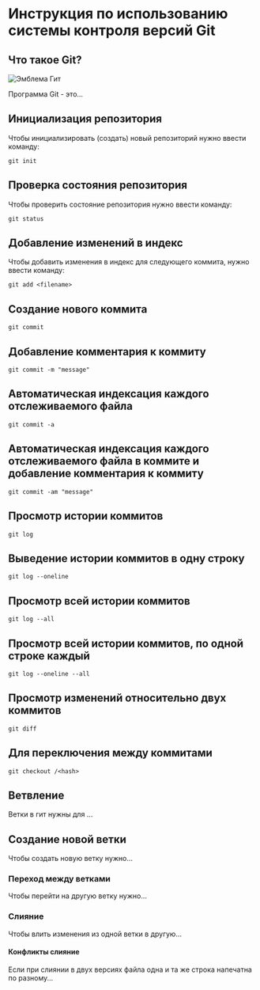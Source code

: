 # **Инструкция по использованию системы контроля версий Git** #

## Что такое Git?

![Эмблема Гит](git.jpg) 

Программа Git - это...

## Инициализация репозитория

Чтобы инициализировать (создать) новый репозиторий нужно ввести команду:

    git init 

## Проверка состояния репозитория

Чтобы проверить состояние репозитория нужно ввести команду:

    git status

 ## Добавление изменений в индекс

   Чтобы добавить изменения в индекс для следующего коммита, нужно ввести команду:

    git add <filename> 

## Создание нового коммита

    git commit

## Добавление комментария к коммиту

    git commit -m "message"

## Автоматическая индексация каждого отслеживаемого файла

    git commit -a

## Автоматическая индексация каждого отслеживаемого файла в коммите и добавление комментария к коммиту

    git commit -am "message"

## Просмотр истории коммитов

    git log

## Выведение истории коммитов в одну строку

    git log --oneline

## Просмотр всей истории коммитов

    git log --all

## Просмотр всей истории коммитов, по одной строке каждый

    git log --oneline --all

## Просмотр изменений относительно двух коммитов

    git diff

## Для переключения между коммитами

    git checkout /<hash>

## Ветвление

Ветки в гит нужны для ...


## Создание новой ветки

Чтобы создать новую ветку нужно...

### Переход между ветками

Чтобы перейти на другую ветку нужно...

### Слияние

Чтобы влить изменения из одной ветки в другую...

#### Конфликты слияние

Если при слиянии в двух версиях файла одна и та же строка напечатна по разному...

